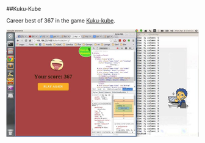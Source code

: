 ##Kuku-Kube

Career best of 367 in the game <a href= "http://106.186.25.143/kuku-kube/en-3/" target="_blank">Kuku-kube</a>.

![alt tag](https://raw.githubusercontent.com/SnShine/Utilities/master/Kuku-Kube/preview.jpg)
